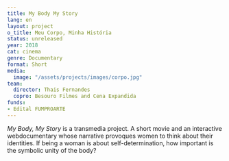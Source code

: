 ```yaml
---
title: My Body My Story
lang: en
layout: project
o_title: Meu Corpo, Minha História
status: unreleased
year: 2018
cat: cinema
genre: Documentary
format: Short
media:
  image: "/assets/projects/images/corpo.jpg"
team:
  director: Thais Fernandes
  copro: Besouro Filmes and Cena Expandida
funds:
- Edital FUMPROARTE
---
```


_My Body, My Story_ is a transmedia project. A short movie and an interactive webdocumentary whose narrative provoques women to think about their identities. If being a woman is about self-determination, how important is the symbolic unity of the body?
